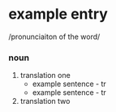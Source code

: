 # example entry
/pronunciaiton of the word/
### noun
1. translation one
    * example sentence - tr
    * example sentence - tr
2. translation two
